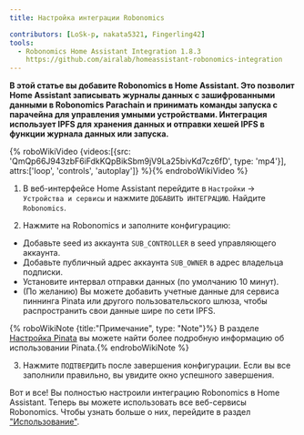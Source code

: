 ```yaml
---
title: Настройка интеграции Robonomics

contributors: [LoSk-p, nakata5321, Fingerling42]
tools:
  - Robonomics Home Assistant Integration 1.8.3
    https://github.com/airalab/homeassistant-robonomics-integration
---
```


**В этой статье вы добавите Robonomics в Home Assistant. Это позволит Home Assistant записывать журналы данных с зашифрованными данными в Robonomics Parachain и принимать команды запуска с парачейна для управления умными устройствами. Интеграция использует IPFS для хранения данных и отправки хешей IPFS в функции журнала данных или запуска.**

{% roboWikiVideo {videos:[{src: 'QmQp66J943zbF6iFdkKQpBikSbm9jV9La25bivKd7cz6fD', type: 'mp4'}], attrs:['loop', 'controls', 'autoplay']} %}{% endroboWikiVideo %}

1. В веб-интерфейсе Home Assistant перейдите в `Настройки` -> `Устройства и сервисы` и нажмите `ДОБАВИТЬ ИНТЕГРАЦИЮ`. Найдите `Robonomics`.

2. Нажмите на Robonomics и заполните конфигурацию:

- Добавьте seed из аккаунта `SUB_CONTROLLER` в seed управляющего аккаунта.
- Добавьте публичный адрес аккаунта `SUB_OWNER` в адрес владельца подписки.
- Установите интервал отправки данных (по умолчанию 10 минут).
- (По желанию) Вы можете добавить учетные данные для сервиса пиннинга Pinata или другого пользовательского шлюза, чтобы распространить свои данные шире по сети IPFS.

{% roboWikiNote {title:"Примечание", type: "Note"}%} В разделе [Настройка Pinata](/docs/pinata-setup) вы можете найти более подробную информацию об использовании Pinata.{% endroboWikiNote %}

3. Нажмите `ПОДТВЕРДИТЬ` после завершения конфигурации. Если вы все заполнили правильно, вы увидите окно успешного завершения.

Вот и все! Вы полностью настроили интеграцию Robonomics в Home Assistant. Теперь вы можете использовать все
веб-сервисы Robonomics. Чтобы узнать больше о них, перейдите в раздел ["Использование"](docs/add-user).